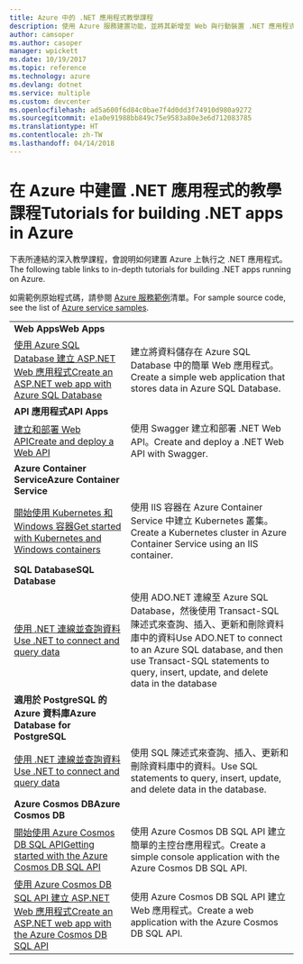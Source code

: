 ```yaml
---
title: Azure 中的 .NET 應用程式教學課程
description: 使用 Azure 服務建置功能，並將其新增至 Web 與行動裝置 .NET 應用程式的教學課程。
author: camsoper
ms.author: casoper
manager: wpickett
ms.date: 10/19/2017
ms.topic: reference
ms.technology: azure
ms.devlang: dotnet
ms.service: multiple
ms.custom: devcenter
ms.openlocfilehash: ad5a600f6d84c0bae7f4d0dd3f74910d980a9272
ms.sourcegitcommit: e1a0e91988bb849c75e9583a80e3e6d712083785
ms.translationtype: HT
ms.contentlocale: zh-TW
ms.lasthandoff: 04/14/2018
---
```

# <a name="tutorials-for-building-net-apps-in-azure"></a><span data-ttu-id="77c31-103">在 Azure 中建置 .NET 應用程式的教學課程</span><span class="sxs-lookup"><span data-stu-id="77c31-103">Tutorials for building .NET apps in Azure</span></span>

<span data-ttu-id="77c31-104">下表所連結的深入教學課程，會說明如何建置 Azure 上執行之 .NET 應用程式。</span><span class="sxs-lookup"><span data-stu-id="77c31-104">The following table links to in-depth tutorials for building .NET apps running on Azure.</span></span>

<span data-ttu-id="77c31-105">如需範例原始程式碼，請參閱 [Azure 服務範例](https://azure.microsoft.com/resources/samples/?platform=dotnet)清單。</span><span class="sxs-lookup"><span data-stu-id="77c31-105">For sample source code, see the list of [Azure service samples](https://azure.microsoft.com/resources/samples/?platform=dotnet).</span></span>

| | |
|---|---|
| <span data-ttu-id="77c31-106">**Web Apps**</span><span class="sxs-lookup"><span data-stu-id="77c31-106">**Web Apps**</span></span>||
| <span data-ttu-id="77c31-107">[使用 Azure SQL Database 建立 ASP.NET Web 應用程式][1]</span><span class="sxs-lookup"><span data-stu-id="77c31-107">[Create an ASP.NET web app with Azure SQL Database][1]</span></span> | <span data-ttu-id="77c31-108">建立將資料儲存在 Azure SQL Database 中的簡單 Web 應用程式。</span><span class="sxs-lookup"><span data-stu-id="77c31-108">Create a simple web application that stores data in Azure SQL Database.</span></span> | 
| <span data-ttu-id="77c31-109">**API 應用程式**</span><span class="sxs-lookup"><span data-stu-id="77c31-109">**API Apps**</span></span>||
| <span data-ttu-id="77c31-110">[建立和部署 Web API][3]</span><span class="sxs-lookup"><span data-stu-id="77c31-110">[Create and deploy a Web API][3]</span></span> | <span data-ttu-id="77c31-111">使用 Swagger 建立和部署 .NET Web API。</span><span class="sxs-lookup"><span data-stu-id="77c31-111">Create and deploy a .NET Web API with Swagger.</span></span> | 
| <span data-ttu-id="77c31-112">**Azure Container Service**</span><span class="sxs-lookup"><span data-stu-id="77c31-112">**Azure Container Service**</span></span> ||
| <span data-ttu-id="77c31-113">[開始使用 Kubernetes 和 Windows 容器][4]</span><span class="sxs-lookup"><span data-stu-id="77c31-113">[Get started with Kubernetes and Windows containers][4]</span></span> | <span data-ttu-id="77c31-114">使用 IIS 容器在 Azure Container Service 中建立 Kubernetes 叢集。</span><span class="sxs-lookup"><span data-stu-id="77c31-114">Create a Kubernetes cluster in Azure Container Service using an IIS container.</span></span>
| <span data-ttu-id="77c31-115">**SQL Database**</span><span class="sxs-lookup"><span data-stu-id="77c31-115">**SQL Database**</span></span> ||
| <span data-ttu-id="77c31-116">[使用 .NET 連線並查詢資料][5]</span><span class="sxs-lookup"><span data-stu-id="77c31-116">[Use .NET to connect and query data][5]</span></span> | <span data-ttu-id="77c31-117">使用 ADO.NET 連線至 Azure SQL Database，然後使用 Transact-SQL 陳述式來查詢、插入、更新和刪除資料庫中的資料</span><span class="sxs-lookup"><span data-stu-id="77c31-117">Use ADO.NET to connect to an Azure SQL database, and then use Transact-SQL statements to query, insert, update, and delete data in the database</span></span> | 
| <span data-ttu-id="77c31-118">**適用於 PostgreSQL 的 Azure 資料庫**</span><span class="sxs-lookup"><span data-stu-id="77c31-118">**Azure Database for PostgreSQL**</span></span> ||
| <span data-ttu-id="77c31-119">[使用 .NET 連線並查詢資料][6]</span><span class="sxs-lookup"><span data-stu-id="77c31-119">[Use .NET to connect and query data][6]</span></span> | <span data-ttu-id="77c31-120">使用 SQL 陳述式來查詢、插入、更新和刪除資料庫中的資料。</span><span class="sxs-lookup"><span data-stu-id="77c31-120">Use SQL statements to query, insert, update, and delete data in the database.</span></span> | 
| <span data-ttu-id="77c31-121">**Azure Cosmos DB**</span><span class="sxs-lookup"><span data-stu-id="77c31-121">**Azure Cosmos DB**</span></span> ||
| <span data-ttu-id="77c31-122">[開始使用 Azure Cosmos DB SQL API][7]</span><span class="sxs-lookup"><span data-stu-id="77c31-122">[Getting started with the Azure Cosmos DB SQL API][7]</span></span> | <span data-ttu-id="77c31-123">使用 Azure Cosmos DB SQL API 建立簡單的主控台應用程式。</span><span class="sxs-lookup"><span data-stu-id="77c31-123">Create a simple console application with the Azure Cosmos DB SQL API.</span></span> | 
| <span data-ttu-id="77c31-124">[使用 Azure Cosmos DB SQL API 建立 ASP.NET Web 應用程式][8]</span><span class="sxs-lookup"><span data-stu-id="77c31-124">[Create an ASP.NET web app with the Azure Cosmos DB SQL API][8]</span></span> | <span data-ttu-id="77c31-125">使用 Azure Cosmos DB SQL API 建立 Web 應用程式。</span><span class="sxs-lookup"><span data-stu-id="77c31-125">Create a web application with the Azure Cosmos DB SQL API.</span></span> | 

[1]: /azure/app-service-web/app-service-web-tutorial-dotnet-sqldatabase
[2]: /azure/cosmos-db/sql-api-dotnet-application
[3]: /azure/app-service-api/app-service-api-dotnet-get-started
[4]: /azure/container-service/container-service-kubernetes-windows-walkthrough
[5]: /azure/sql-database/sql-database-connect-query-dotnet
[6]: /azure/postgresql/connect-csharp
[7]: /azure/cosmos-db/sql-api-get-started
[8]: /azure/cosmos-db/sql-api-dotnet-application
